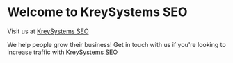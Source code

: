 # Welcome to KreySystems SEO

Visit us at <a href='http://showmeseo.ml/silver-spring-search-marketing'>KreySystems SEO</a>

We help people grow their business! Get in touch with us if you're looking to increase traffic
with <a href='http://showmeseo.ml/'>KreySystems SEO</a>

